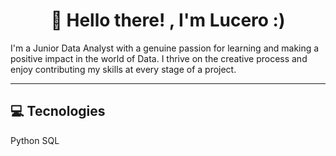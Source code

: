 <h1 align="center">👋 Hello there! , I'm Lucero :)</h1>
I'm a Junior Data Analyst with a genuine passion for learning and making a positive impact in the world of Data. I thrive on the creative process and enjoy contributing my skills at every stage of a project.

___


## 💻 Tecnologies
Python
SQL


